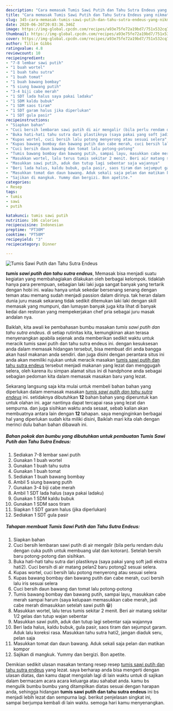 ```yaml
---
description: "Cara memasak Tumis Sawi Putih dan Tahu Sutra Endeus yang nikmat"
title: "Cara memasak Tumis Sawi Putih dan Tahu Sutra Endeus yang nikmat"
slug: 345-cara-memasak-tumis-sawi-putih-dan-tahu-sutra-endeus-yang-nikmat
date: 2020-06-26T20:03:36.346Z
image: https://img-global.cpcdn.com/recipes/a93e75fe72a19bd7/751x532cq70/tumis-sawi-putih-dan-tahu-sutra-endeus-foto-resep-utama.jpg
thumbnail: https://img-global.cpcdn.com/recipes/a93e75fe72a19bd7/751x532cq70/tumis-sawi-putih-dan-tahu-sutra-endeus-foto-resep-utama.jpg
cover: https://img-global.cpcdn.com/recipes/a93e75fe72a19bd7/751x532cq70/tumis-sawi-putih-dan-tahu-sutra-endeus-foto-resep-utama.jpg
author: Tillie Gibbs
ratingvalue: 4.8
reviewcount: 10
recipeingredient:
- "7-8 lembar sawi putih"
- "1 buah wortel"
- "1 buah tahu sutra"
- "1 buah tomat"
- "1 buah bawang bombay"
- "5 siung bawang putih"
- "3-4 biji cabe merah"
- "1 SDT lada halus saya pakai ladaku"
- "1 SDM kaldu bubuk"
- "1 SDM saos tiram"
- "1 SDT garam halus jika diperlukan"
- "1 SDT gula pasir"
recipeinstructions:
- "Siapkan bahan"
- "Cuci bersih lembaran sawi putih di air mengalir (bila perlu rendam dulu dengan cuka putih untuk membuang ulat dan kotoran). Setelah bersih baru potong-potong dan sisihkan."
- "Buka hati-hati tahu sutra dari plastiknya (saya pakai yang soft jadi ekstra hati2). Cuci bersih di air matang pelan2 baru potong2 sesuai selera."
- "Kupas wortel, cuci bersih lalu potong menyerong atau sesuai selera"
- "Kupas bawang bombay dan bawang putih dan cabe merah, cuci bersih lalu iris sesuai selera"
- "Cuci bersih daun bawang dan tomat lalu potong-potong"
- "Tumis bawang bombay dan bawang putih, sampai layu, masukkan cabe merah sampai harum (saya kelupaan memasukkan cabe merah, jadi cabe merah dimasukkan setelah sawi putih 😁)"
- "Masukkan wortel, lalu terus tumis sekitar 2 menit. Beri air matang sekitar 1/2 gelas dan tutup wajan sebentar"
- "Masukkan sawi putih, aduk dan tutup lagi sebentar saja wajannya"
- "Beri lada halus, kaldu bubuk, gula pasir, saos tiram dan sejumput garam. Aduk lalu koreksi rasa. Masukkan tahu sutra hati2, jangan diaduk seru, pelan saja"
- "Masukkan tomat dan daun bawang. Aduk sekali saja pelan dan matikan kompor"
- "Sajikan di mangkuk. Yummy dan bergizi. Bon apetite."
categories:
- Resep
tags:
- tumis
- sawi
- putih

katakunci: tumis sawi putih 
nutrition: 106 calories
recipecuisine: Indonesian
preptime: "PT30M"
cooktime: "PT58M"
recipeyield: "3"
recipecategory: Dinner

---
```



![Tumis Sawi Putih dan Tahu Sutra Endeus](https://img-global.cpcdn.com/recipes/a93e75fe72a19bd7/751x532cq70/tumis-sawi-putih-dan-tahu-sutra-endeus-foto-resep-utama.jpg)

<b><i>tumis sawi putih dan tahu sutra endeus</i></b>, Memasak bisa menjadi suatu kegiatan yang membahagiakan dilakukan oleh berbagai kelompok. tidaklah hanya para perempuan, sebagian laki laki juga sangat banyak yang tertarik dengan hobi ini. walau hanya untuk sekedar bersenang senang dengan teman atau memang sudah menjadi passion dalam dirinya. tak heran dalam dunia juru masak sekarang tidak sedikit ditemukan laki laki dengan skill memasak yang mumpuni, dan lumayan banyak juga kita lihat di banyak kedai dan restoran yang mempekerjakan chef pria sebagai juru masak andalan nya.



Baiklah, kita awali ke pembahasan bumbu masakan <i>tumis sawi putih dan tahu sutra endeus</i>. di setiap rutinitas kita, kemungkinan akan terasa menyenangkan apabila sejenak anda memberikan sedikit waktu untuk meracik tumis sawi putih dan tahu sutra endeus ini. dengan kesuksesan anda dalam memasak hidangan tersebut, bisa membuat diri anda bangga akan hasil makanan anda sendiri. dan juga disini dengan perantara situs ini anda akan memiliki rujukan untuk meracik masakan <u>tumis sawi putih dan tahu sutra endeus</u> tersebut menjadi makanan yang lezat dan menggugah selera, oleh karena itu simpan alamat situs ini di handphone anda sebagai sebagian pedoman kita dalam memasak masakan baru yang lezat.


Sekarang langsung saja kita mulai untuk membeli bahan bahan yang diperlukan dalam memasak masakan <u><i>tumis sawi putih dan tahu sutra endeus</i></u> ini. setidaknya dibutuhkan <b>12</b> bahan bahan yang diperuntuk kan untuk olahan ini. agar nantinya dapat tercapai rasa yang lezat dan sempurna. dan juga sisihkan waktu anda sesaat, sebab kalian akan membuatnya antara lain dengan <b>12</b> tahapan. saya menginginkan berbagai hal yang diperlukan sudah kita miliki disini, Baiklah mari kita olah dengan merinci dulu bahan bahan dibawah ini.

<!--inarticleads1-->

##### Bahan pokok dan bumbu yang dibutuhkan untuk pembuatan Tumis Sawi Putih dan Tahu Sutra Endeus:

1. Sediakan 7-8 lembar sawi putih
1. Gunakan 1 buah wortel
1. Gunakan 1 buah tahu sutra
1. Gunakan 1 buah tomat
1. Sediakan 1 buah bawang bombay
1. Ambil 5 siung bawang putih
1. Gunakan 3-4 biji cabe merah
1. Ambil 1 SDT lada halus (saya pakai ladaku)
1. Gunakan 1 SDM kaldu bubuk
1. Gunakan 1 SDM saos tiram
1. Siapkan 1 SDT garam halus (jika diperlukan)
1. Sediakan 1 SDT gula pasir




<!--inarticleads2-->

##### Tahapan membuat Tumis Sawi Putih dan Tahu Sutra Endeus:

1. Siapkan bahan
1. Cuci bersih lembaran sawi putih di air mengalir (bila perlu rendam dulu dengan cuka putih untuk membuang ulat dan kotoran). Setelah bersih baru potong-potong dan sisihkan.
1. Buka hati-hati tahu sutra dari plastiknya (saya pakai yang soft jadi ekstra hati2). Cuci bersih di air matang pelan2 baru potong2 sesuai selera.
1. Kupas wortel, cuci bersih lalu potong menyerong atau sesuai selera
1. Kupas bawang bombay dan bawang putih dan cabe merah, cuci bersih lalu iris sesuai selera
1. Cuci bersih daun bawang dan tomat lalu potong-potong
1. Tumis bawang bombay dan bawang putih, sampai layu, masukkan cabe merah sampai harum (saya kelupaan memasukkan cabe merah, jadi cabe merah dimasukkan setelah sawi putih 😁)
1. Masukkan wortel, lalu terus tumis sekitar 2 menit. Beri air matang sekitar 1/2 gelas dan tutup wajan sebentar
1. Masukkan sawi putih, aduk dan tutup lagi sebentar saja wajannya
1. Beri lada halus, kaldu bubuk, gula pasir, saos tiram dan sejumput garam. Aduk lalu koreksi rasa. Masukkan tahu sutra hati2, jangan diaduk seru, pelan saja
1. Masukkan tomat dan daun bawang. Aduk sekali saja pelan dan matikan kompor
1. Sajikan di mangkuk. Yummy dan bergizi. Bon apetite.




Demikian sedikit ulasan masakan tentang resep resep <u>tumis sawi putih dan tahu sutra endeus</u> yang lezat. saya berharap anda bisa mengerti dengan ulasan diatas, dan kamu dapat mengolah lagi di lain waktu untuk di sajikan dalam bermacam acara acara keluarga atau sahabat anda. kamu bs mengulik bumbu bumbu yang ditampilkan diatas sesuai dengan harapan anda, sehingga hidangan <b>tumis sawi putih dan tahu sutra endeus</b> ini bs menjadi lebih lezat dan sempurna lagi. berikut penjelasan singkat ini, sampai berjumpa kembali di lain waktu. semoga hari kamu menyenangkan.
